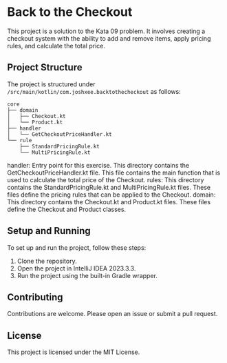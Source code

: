 # Back to the Checkout

This project is a solution to the Kata 09 problem. It involves creating a checkout system with the ability to add and remove items, apply pricing rules, and calculate the total price.

## Project Structure

The project is structured under `/src/main/kotlin/com.joshxee.backtothecheckout` as follows:
    
```
core
├── domain
│   ├── Checkout.kt
│   └── Product.kt
├── handler
│   └── GetCheckoutPriceHandler.kt
└── rule
    ├── StandardPricingRule.kt
    └── MultiPricingRule.kt
```
handler: Entry point for this exercise. This directory contains the GetCheckoutPriceHandler.kt file. This file contains the main function that is used to calculate the total price of the Checkout.
rules: This directory contains the StandardPricingRule.kt and MultiPricingRule.kt files. These files define the pricing rules that can be applied to the Checkout.
domain: This directory contains the Checkout.kt and Product.kt files. These files define the Checkout and Product classes.

## Setup and Running

To set up and run the project, follow these steps:

1. Clone the repository.
2. Open the project in IntelliJ IDEA 2023.3.3.
3. Run the project using the built-in Gradle wrapper.

## Contributing

Contributions are welcome. Please open an issue or submit a pull request.

## License

This project is licensed under the MIT License.